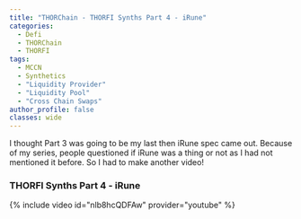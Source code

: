 ```yaml
---
title: "THORChain - THORFI Synths Part 4 - iRune"
categories:
  - Defi
  - THORChain
  - THORFI
tags:
  - MCCN  
  - Synthetics
  - "Liquidity Provider"
  - "Liquidity Pool"
  - "Cross Chain Swaps"
author_profile: false
classes: wide
---
```


I thought Part 3 was going to be my last then iRune spec came out. Because of my series, people questioned if iRune was a thing or not as I had not mentioned it before. So I had to make another video!


### THORFI Synths Part 4 - iRune
{% include video id="nlb8hcQDFAw" provider="youtube" %}